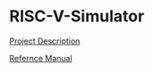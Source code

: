 # RISC-V-Simulator
[Project Description](https://github.com/DhanushSavaram/RISC-V-Simulator/blob/main/docs/Final%20Project%20Description%202025-1.pdf)


[Refernce Manual](https://github.com/DhanushSavaram/RISC-V-Simulator/blob/main/unpriv-isa-asciidoc-40-56.pdf](https://github.com/DhanushSavaram/RISC-V-Simulator/blob/main/docs/ISA-reference.pdf))
